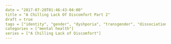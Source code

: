 ```yaml
---
date = "2017-07-28T01:46:43-04:00"
title = "A Chilling Lack Of Discomfort Part 2"
draft = true
tags = ["identity", "gender", "dyshporia", "transgender", "dissociation"]
categories = ["mental health"]
series = ["A Chilling Lack of Discomfort"]
---
```


